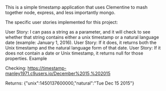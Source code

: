 This is a simple timestamp application that uses Clementine to mash together node, express, and less importantly mongo.

The specific user stories implemented for this project:

User Story: I can pass a string as a parameter, and it will check to see whether that string contains either a unix timestamp or a natural language date (example: January 1, 2016).
User Story: If it does, it returns both the Unix timestamp and the natural language form of that date.
User Story: If it does not contain a date or Unix timestamp, it returns null for those properties.
Example

Checking: https://timestamp-manley1971.c9users.io/December%2015,%202015

Returns: {"unix":1450137600000,"natural":"Tue Dec 15 2015"}
